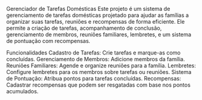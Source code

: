 Gerenciador de Tarefas Domésticas Este projeto é um sistema de gerenciamento de tarefas domésticas projetado para ajudar as famílias a organizar suas tarefas, reuniões e recompensas de forma eficiente. Ele permite a criação de tarefas, acompanhamento de conclusão, gerenciamento de membros, reuniões familiares, lembretes, e um sistema de pontuação com recompensas.

Funcionalidades Cadastro de Tarefas: Crie tarefas e marque-as como concluídas. Gerenciamento de Membros: Adicione membros da família. Reuniões Familiares: Agende e organize reuniões para a família. Lembretes: Configure lembretes para os membros sobre tarefas ou reuniões. Sistema de Pontuação: Atribua pontos para tarefas concluídas. Recompensas: Cadastrar recompensas que podem ser resgatadas com base nos pontos acumulados.
